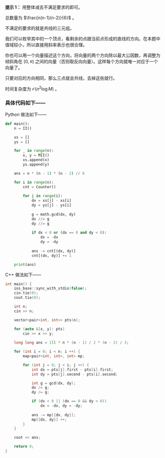 **提示 1：** 用整体减去不满足要求的即可。

总数量为 $\frac{n(n-1)(n-2)}{6}$ 。

不满足的要求的就是共线的三元组。

我们可以枚举其中的一个顶点，看剩余的点跟当前点形成的直线的方向。在本题中值域较小，所以直接用斜率表示也很合理。

你也可以用一个向量描述这个方向，将向量的两个方向除以最大公因数，再调整为倾斜角在 $[0,\pi)$ 之间的向量（否则取反向向量）。这样每个方向就唯一对应于一个向量了。

只要对应的方向相同，那么三点就会共线，去掉这些就行。

时间复杂度为 $\mathcal{O}(n^2\log M)$ 。

### 具体代码如下——

Python 做法如下——

```Python []
def main():
    n = II()

    xs = []
    ys = []

    for _ in range(n):
        x, y = MII()
        xs.append(x)
        ys.append(y)

    ans = n * (n - 1) * (n - 2) // 6

    for i in range(n):
        cnt = Counter()
        
        for j in range(i):
            dx = xs[j] - xs[i]
            dy = ys[j] - ys[i]
            
            g = math.gcd(dx, dy)
            dx //= g
            dy //= g
            
            if dx < 0 or (dx == 0 and dy < 0):
                dx = -dx
                dy = -dy
            
            ans -= cnt[(dx, dy)]
            cnt[(dx, dy)] += 1

    print(ans)
```

C++ 做法如下——

```cpp []
int main() {
    ios_base::sync_with_stdio(false);
    cin.tie(0);
    cout.tie(0);

    int n;
    cin >> n;

    vector<pair<int, int>> pts(n);

    for (auto &[x, y]: pts)
        cin >> x >> y;
    
    long long ans = 1ll * n * (n - 1) / 2 * (n - 2) / 3;

    for (int i = 0; i < n; i ++) {
        map<pair<int, int>, int> mp;

        for (int j = 0; j < i; j ++) {
            int dx = pts[j].first - pts[i].first;
            int dy = pts[j].second - pts[i].second;

            int g = gcd(dx, dy);
            dx /= g;
            dy /= g;

            if (dx < 0 || (dx == 0 && dy < 0))
                dx = -dx, dy = -dy;
            
            ans -= mp[{dx, dy}];
            mp[{dx, dy}] ++;
        }
    }

    cout << ans;

    return 0;
}
```